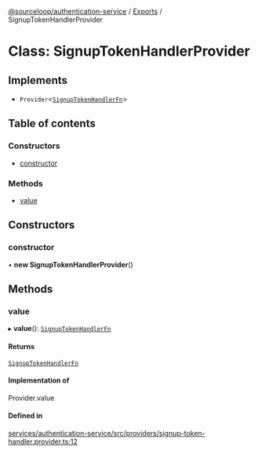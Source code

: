 [@sourceloop/authentication-service](../README.md) / [Exports](../modules.md) / SignupTokenHandlerProvider

# Class: SignupTokenHandlerProvider

## Implements

- `Provider`<[`SignupTokenHandlerFn`](../interfaces/SignupTokenHandlerFn.md)\>

## Table of contents

### Constructors

- [constructor](SignupTokenHandlerProvider.md#constructor)

### Methods

- [value](SignupTokenHandlerProvider.md#value)

## Constructors

### constructor

• **new SignupTokenHandlerProvider**()

## Methods

### value

▸ **value**(): [`SignupTokenHandlerFn`](../interfaces/SignupTokenHandlerFn.md)

#### Returns

[`SignupTokenHandlerFn`](../interfaces/SignupTokenHandlerFn.md)

#### Implementation of

Provider.value

#### Defined in

[services/authentication-service/src/providers/signup-token-handler.provider.ts:12](https://github.com/sourcefuse/loopback4-microservice-catalog/blob/a84fe677/services/authentication-service/src/providers/signup-token-handler.provider.ts#L12)
